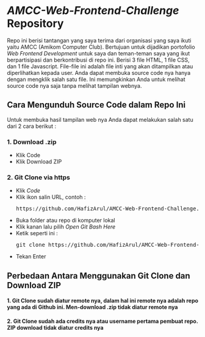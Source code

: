 # *AMCC-Web-Frontend-Challenge* Repository

Repo ini berisi tantangan yang saya terima dari organisasi yang saya ikuti yaitu AMCC (Amikom Computer Club). Bertujuan untuk dijadikan portofolio *Web Frontend Development* untuk saya dan teman-teman saya yang ikut berpartisipasi dan berkontribusi di repo ini. Berisi 3 file HTML, 1 file CSS, dan 1 file Javascript. File-file ini adalah file inti yang akan ditampilkan atau diperlihatkan kepada user. Anda dapat membuka source code nya hanya dengan mengklik salah satu file. Ini memungkinkan Anda untuk melihat source code nya saja tanpa melihat tampilan webnya.

## Cara Mengunduh Source Code dalam Repo Ini
Untuk membuka hasil tampilan web nya Anda dapat melakukan salah satu dari 2 cara berikut :
### 1. Download .zip
<ul>
  	<li>Klik Code</li>
    <li>Klik Download ZIP</li>
</ul>

### 2. Git Clone via https
<ul>
	<li>Klik <i>Code</i></li>
	<li>Klik ikon salin URL, contoh :</li>
	<pre>https://github.com/HafizArul/AMCC-Web-Frontend-Challenge.git</pre>
	<li>Buka folder atau repo di komputer lokal</li>
	<li>Klik kanan lalu pilih <i>Open Git Bash Here</i></li>
	<li>Ketik seperti ini :</li>
	<pre>git clone https://github.com/HafizArul/AMCC-Web-Frontend-Challenge.git</pre>
	<li>Tekan Enter</li>
</ul>

## Perbedaan Antara Menggunakan Git Clone dan Download ZIP
#### 1. Git Clone sudah diatur remote nya, dalam hal ini remote nya adalah repo yang ada di Github ini. Men-download .zip tidak diatur remote nya
#### 2. Git Clone sudah ada credits nya atau username pertama pembuat repo. ZIP download tidak diatur credits nya
